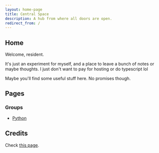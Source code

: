```yaml
---
layout: home-page
title: Central Space
description: A hub from where all doors are open.
redirect_from: /
---
```


## Home

Welcome, resident.

It's just an experiment for myself, and a place to leave a bunch of notes or maybe thoughts.
I just don't want to pay for hosting or do typescript lol

Maybe you'll find some useful stuff here. No promises though.

## Pages

### Groups

- [Python](./python)

## Credits

Check [this page](./credits).
